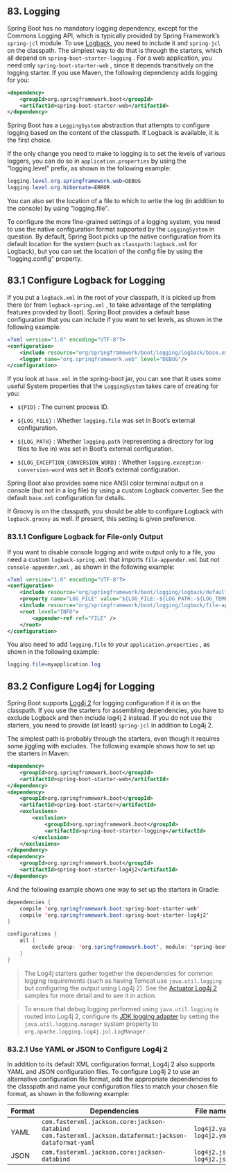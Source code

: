 ## 83. Logging

Spring Boot has no mandatory logging dependency, except for the Commons Logging API, which is typically provided by Spring Framework’s  `spring-jcl`  module. To use [Logback](http://logback.qos.ch), you need to include it and  `spring-jcl`  on the classpath. The simplest way to do that is through the starters, which all depend on  `spring-boot-starter-logging` . For a web application, you need only  `spring-boot-starter-web` , since it depends transitively on the logging starter. If you use Maven, the following dependency adds logging for you:

```xml
<dependency>
	<groupId>org.springframework.boot</groupId>
	<artifactId>spring-boot-starter-web</artifactId>
</dependency>
```

Spring Boot has a  `LoggingSystem`  abstraction that attempts to configure logging based on the content of the classpath. If Logback is available, it is the first choice.

If the only change you need to make to logging is to set the levels of various loggers, you can do so in  `application.properties`  by using the "logging.level" prefix, as shown in the following example:

```java
logging.level.org.springframework.web=DEBUG
logging.level.org.hibernate=ERROR
```

You can also set the location of a file to which to write the log (in addition to the console) by using "logging.file".

To configure the more fine-grained settings of a logging system, you need to use the native configuration format supported by the  `LoggingSystem`  in question. By default, Spring Boot picks up the native configuration from its default location for the system (such as  `classpath:logback.xml`  for Logback), but you can set the location of the config file by using the "logging.config" property.

## 83.1 Configure Logback for Logging

If you put a  `logback.xml`  in the root of your classpath, it is picked up from there (or from  `logback-spring.xml` , to take advantage of the templating features provided by Boot). Spring Boot provides a default base configuration that you can include if you want to set levels, as shown in the following example:

```xml
<?xml version="1.0" encoding="UTF-8"?>
<configuration>
	<include resource="org/springframework/boot/logging/logback/base.xml"/>
	<logger name="org.springframework.web" level="DEBUG"/>
</configuration>
```

If you look at  `base.xml`  in the spring-boot jar, you can see that it uses some useful System properties that the  `LoggingSystem`  takes care of creating for you:

-  `${PID}` : The current process ID.

-  `${LOG_FILE}` : Whether  `logging.file`  was set in Boot’s external configuration.

-  `${LOG_PATH}` : Whether  `logging.path`  (representing a directory for log files to live in) was set in Boot’s external configuration.

-  `${LOG_EXCEPTION_CONVERSION_WORD}` : Whether  `logging.exception-conversion-word`  was set in Boot’s external configuration.

Spring Boot also provides some nice ANSI color terminal output on a console (but not in a log file) by using a custom Logback converter. See the default  `base.xml`  configuration for details.

If Groovy is on the classpath, you should be able to configure Logback with  `logback.groovy`  as well. If present, this setting is given preference.

### 83.1.1 Configure Logback for File-only Output

If you want to disable console logging and write output only to a file, you need a custom  `logback-spring.xml`  that imports  `file-appender.xml`  but not  `console-appender.xml` , as shown in the following example:

```xml
<?xml version="1.0" encoding="UTF-8"?>
<configuration>
	<include resource="org/springframework/boot/logging/logback/defaults.xml" />
	<property name="LOG_FILE" value="${LOG_FILE:-${LOG_PATH:-${LOG_TEMP:-${java.io.tmpdir:-/tmp}}/}spring.log}"/>
	<include resource="org/springframework/boot/logging/logback/file-appender.xml" />
	<root level="INFO">
		<appender-ref ref="FILE" />
	</root>
</configuration>
```

You also need to add  `logging.file`  to your  `application.properties` , as shown in the following example:

```java
logging.file=myapplication.log
```

## 83.2 Configure Log4j for Logging

Spring Boot supports [Log4j 2](https://logging.apache.org/log4j/2.x) for logging configuration if it is on the classpath. If you use the starters for assembling dependencies, you have to exclude Logback and then include log4j 2 instead. If you do not use the starters, you need to provide (at least)  `spring-jcl`  in addition to Log4j 2.

The simplest path is probably through the starters, even though it requires some jiggling with excludes. The following example shows how to set up the starters in Maven:

```xml
<dependency>
	<groupId>org.springframework.boot</groupId>
	<artifactId>spring-boot-starter-web</artifactId>
</dependency>
<dependency>
	<groupId>org.springframework.boot</groupId>
	<artifactId>spring-boot-starter</artifactId>
	<exclusions>
		<exclusion>
			<groupId>org.springframework.boot</groupId>
			<artifactId>spring-boot-starter-logging</artifactId>
		</exclusion>
	</exclusions>
</dependency>
<dependency>
	<groupId>org.springframework.boot</groupId>
	<artifactId>spring-boot-starter-log4j2</artifactId>
</dependency>
```

And the following example shows one way to set up the starters in Gradle:

```java
dependencies {
	compile 'org.springframework.boot:spring-boot-starter-web'
	compile 'org.springframework.boot:spring-boot-starter-log4j2'
}

configurations {
	all {
		exclude group: 'org.springframework.boot', module: 'spring-boot-starter-logging'
	}
}
```

> The Log4j starters gather together the dependencies for common logging requirements (such as having Tomcat use  `java.util.logging`  but configuring the output using Log4j 2). See the [Actuator Log4j 2](https://github.com/spring-projects/spring-boot/tree/v2.1.0.RELEASE/spring-boot-samples/spring-boot-sample-actuator-log4j2) samples for more detail and to see it in action.

> To ensure that debug logging performed using  `java.util.logging`  is routed into Log4j 2, configure its [JDK logging adapter](https://logging.apache.org/log4j/2.0/log4j-jul/index.html) by setting the  `java.util.logging.manager`  system property to  `org.apache.logging.log4j.jul.LogManager` .

### 83.2.1 Use YAML or JSON to Configure Log4j 2

In addition to its default XML configuration format, Log4j 2 also supports YAML and JSON configuration files. To configure Log4j 2 to use an alternative configuration file format, add the appropriate dependencies to the classpath and name your configuration files to match your chosen file format, as shown in the following example:

|Format|Dependencies|File names|
|----|----|----|
|YAML | `com.fasterxml.jackson.core:jackson-databind`   `com.fasterxml.jackson.dataformat:jackson-dataformat-yaml`  | `log4j2.yaml`   `log4j2.yml`  |
|JSON | `com.fasterxml.jackson.core:jackson-databind`  | `log4j2.json`   `log4j2.jsn`  |

